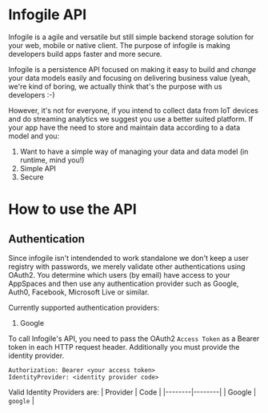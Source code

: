 # Infogile API

Infogile is a agile and versatile but still simple backend storage solution for your web, mobile or native client. The purpose of infogile is making developers build apps faster and more secure. 

Infogile is a persistence API focused on making it easy to build and *change* your data models easily and focusing on delivering business value (yeah, we're kind of boring, we actually think that's the purpose with us developers :-)

However, it's not for everyone, if you intend to collect data from IoT devices and do streaming analytics we suggest you use a better suited platform. If your app have the need to store and maintain data according to a data model and you:
1. Want to have a simple way of managing your data and data model (in runtime, mind you!)
2. Simple API 
3. Secure

# How to use the API

## Authentication
Since infogile isn't intendended to work standalone we don't keep a user registry with passwords, we merely validate other authentications using OAuth2. You determine which users (by email) have access to your AppSpaces and then use any authentication provider such as Google, Auth0, Facebook, Microsoft Live or similar.

Currently supported authentication providers:
1. Google

To call Infogile's API, you need to pass the OAuth2 `Access Token` as a Bearer token in each HTTP request header. Additionally you must provide the identity provider.
````
Authorization: Bearer <your access token>
IdentityProvider: <identity provider code>
````
Valid Identity Providers are:
| Provider | Code |
|--------|--------|
| Google | `google` |

